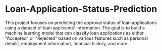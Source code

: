 # Loan-Application-Status-Prediction
This project focuses on predicting the approval status of loan applications using a dataset of loan applicants' information. The goal is to build a machine learning model that can classify loan applications as either "Accepted" or "Rejected" based on various features such as personal details, employment information, financial history, and more.
